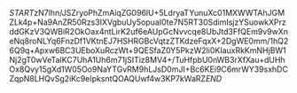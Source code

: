 $START$zN7lhn/JSZryoPhZmAiqZG096lU+5LdryaTYunuXc01MXWWTAhJGMZLk4p+Na9AnZR50Rzs3IXVgbuUy5opuaI0te7N5RT30SdimIsjzYSuowkXPrzddGKzV3QWBiR2OkOax4ntLirK2uf6eAUpGcNvvcqe8UbJtd3FfQEm9v9wXneNq8roNLYq6FnzDf1VKtnEJ7HSHRGBcVqtzZTKdzeFqxX+2DgWE0mm/1hQ26Q9q+Apxw6BC3UEboXuRczWt+9QESfaZ0Y5PkzW2li0KIauxRkKmNHjBW1Nj2gT0wVeTaIKC7UhA1Uh6m71jSITiz8MV4+/TuHfpbU0nWB3rXfXau+dUHhOx8Qvy15gXd1W05Oo9NaYTGvRM9hLJsD0mJI+Bc6KEi9C6mrWY39sxhDCZqpN8LHQvSg2iKc9eIpksntQOAQUwf4w3KP7kWaRZ$END$